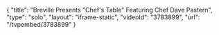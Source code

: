 {
    "title": "Breville Presents \"Chef's Table\" Featuring Chef Dave Pastern",
    "type": "solo",
    "layout": "iframe-static",
    "videoId": "3783899",
    "url": "\/tvpembed\/3783899"
}
